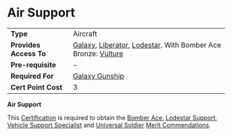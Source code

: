 # Air Support

|||
|--- |--- |
|**Type**|Aircraft|
|**Provides Access To**|[Galaxy](../vehicles/Galaxy.md), [Liberator](../vehicles/Liberator.md), [Lodestar](../vehicles/Lodestar.md). With Bomber Ace Bronze: [Vulture](../vehicles/Vulture.md)|
|**Pre-requisite**|-|
|**Required For**|[Galaxy Gunship](Galaxy_Gunship_(Certification).md)|
|**Cert Point Cost**|3|

**Air Support**

This [Certification](Certification.md) is required to obtain the
[Bomber Ace](../merits/Bomber_Ace.md),
[Lodestar Support](../merits/Lodestar_Support.md),
[Vehicle Support Specialist](../merits/Vehicle_Support_Specialist.md) and
[Universal Soldier](../merits/Universal_Soldier.md)
[Merit Commendations](../merits/index.md).
